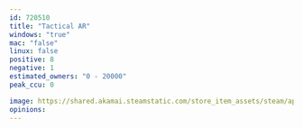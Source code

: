 ```yaml
---
id: 720510
title: "Tactical AR"
windows: "true"
mac: "false"
linux: false
positive: 8
negative: 1
estimated_owners: "0 - 20000"
peak_ccu: 0

image: https://shared.akamai.steamstatic.com/store_item_assets/steam/apps/720510/header.jpg?t=1613735769
opinions:
---
```

